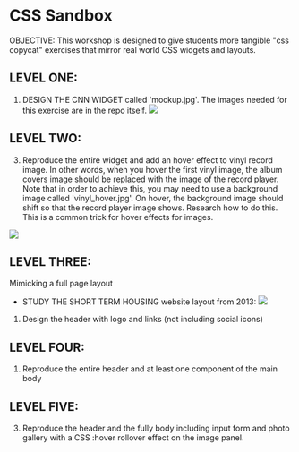 # CSS Sandbox

OBJECTIVE: This workshop is designed to give students more tangible "css copycat" exercises that mirror real world CSS widgets and layouts. 

## LEVEL ONE: 

1. DESIGN THE CNN WIDGET called 'mockup.jpg'.  The images needed for this exercise are in the repo itself. 
![](https://github.com/Nmuta/css_sandbox/blob/master/mockup.jpg) 


## LEVEL TWO: 
3. Reproduce the entire widget and add an hover effect to vinyl record image. In other words, when you hover the first vinyl image, the album covers image should be replaced with the image of the record player.  Note that in order to achieve this, you may need to use a background image called 'vinyl_hover.jpg'. On hover, the background image should shift so that the record player image shows. Research how to do this.  This is a common trick for hover effects for images. 

![](https://github.com/Nmuta/css_sandbox/blob/master/vinyl_hover.jpg) 
 



## LEVEL THREE: 

Mimicking a full page layout 

* STUDY THE SHORT TERM HOUSING website layout from 2013:
![](https://github.com/Nmuta/css_sandbox/blob/master/responsive/psd/STH_homepage-V3.3.psd)

1. Design the header with logo and links (not including social icons)


## LEVEL FOUR: 
1. Reproduce the entire header and at least one component of the main body

## LEVEL FIVE: 
3. Reproduce the header and the fully body including input form and photo gallery with a CSS :hover rollover effect on the image panel. 




